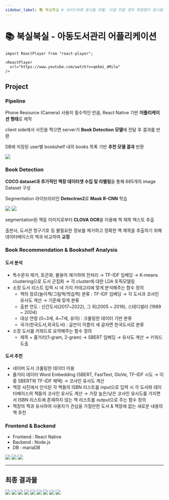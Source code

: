 ```yaml
---
sidebar_label: 📚 북실북실 # 사이드바에 표시될 라벨. 이걸 안쓸 경우 파일명이 표시됨
---
```


# 📚 북실북실 - 아동도서관리 어플리케이션

```mdx-code-block
import ReactPlayer from "react-player";

<ReactPlayer
  url="https://www.youtube.com/watch?v=qekmi_4Milw"
/>
```

## Project

### Pipeline

Phone Resource (Camera) 사용이 필수적인 만큼, React Native 기반 **어플리케이션 형태**로 제작

client side에서 사진을 찍으면 server가 **Book Detection 모델**에 전달 후 결과를 반환

DB에 저장된 user별 bookshelf 내의 books 목록 기반 **추천 모델 결과** 반환

![](./assets/booksilbooksil/1.png)

### Book Detection

**COCO dataset과 추가적인 책장 데이터셋 수집 및 라벨링**을 통해 685개의 image Dataset 구성

Segmentation 라이브러리인 **Detectron2**로 **Mask R-CNN** 학습

![](./assets/booksilbooksil/2.png)
![](./assets/booksilbooksil/3.png)

segmentation된 책등 이미지로부터 **CLOVA OCR**을 이용해 책 제목 텍스트 추출

출판사, 도서관 청구기호 등 불필요한 정보를 제거하고 정확한 책 제목을 추출하기 위해 데이터베이스의 책과 비교하여 **교정**

### Book Recommendation & Bookshelf Analysis

#### 도서 분석

- 특수문자 제거, 토큰화, 불용어 제거하여 전처리 → TF-IDF 임베딩 → K-means clustering으로 도서 군집화 → 각 cluster에 대한 LDA 토픽모델링
- 소장 도서 리스트 입력 시 네 가지 카테고리에 맞게 분석해주는 함수 정의
  - 책의 장르(놀이책/그림책/학습책) 분류 : TF-IDF 임베딩 → 각 도서과 코사인 유사도 계산 → 기준에 맞게 분류
  - 출판 연도 : 신간도서(2017~2022), 그 외(2005 ~ 2016), 스테디셀러 (1989 ~ 2004)
  - 대상 연령 (0~3세, 4~7세, 유아) : 크롤링한 데이터 기반 분류
  - 국가(한국도서,외국도서) : 글쓴이 이름이 세 글자면 한국도서로 분류
- 소장 도서를 키워드로 요약해주는 함수 정의
  - 제목 + 줄거리(1-gram, 2-gram) → SBERT 임베딩 → 유사도 계산 → 키워드 도출

#### 도서 추천

- 네이버 도서 크롤링한 데이터 이용
- 줄거리 데이터 Word Embedding (SBERT, FastText, GloVe, TF-IDF 시도 → 이중 SBERT와 TF-IDF 채택) → 코사인 유사도 계산
- 책장 사진에서 인식된 각 책들의 ISBN 리스트를 input으로 입력 시 각 도서와 데이터베이스의 책들의 코사인 유사도 계산 → 가장 높은/낮은 코사인 유사도를 가지면서 ISBN 리스트에 존재하지 않는 책 리스트를 output으로 주는 함수 정의
- 책장의 책과 유사하여 사용자가 관심을 가질만한 도서 & 책장에 없는 새로운 내용의 책 추천

### Frontend & Backend

- Frontend : React Native
- Backend : Node.js
- DB : mariaDB

![](./assets/booksilbooksil/4.png)
![](./assets/booksilbooksil/5.png)
![](./assets/booksilbooksil/6.png)

---

## 최종 결과물

![](./assets/booksilbooksil/7.png)
![](./assets/booksilbooksil/8.png)
![](./assets/booksilbooksil/9.png)
![](./assets/booksilbooksil/10.png)
![](./assets/booksilbooksil/11.png)
![](./assets/booksilbooksil/12.png)
![](./assets/booksilbooksil/13.png)
![](./assets/booksilbooksil/14.png)
![](./assets/booksilbooksil/15.png)
